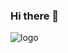 ### Hi there 👋

![logo](https://github.com/afnanabdulvasay-234/afnanabdulvasay-234/blob/main/Git-banner.png)

<!--
**afnanabdulvasay-234/afnanabdulvasay-234** is a ✨ _special_ ✨ repository because its `README.md` (this file) appears on your GitHub profile.

Here are some ideas to get you started:

- 🔭 I’m currently working on ...
- 🌱 I’m currently learning ...
- 👯 I’m looking to collaborate on ...
- 🤔 I’m looking for help with ...
- 💬 Ask me about ...
- 📫 How to reach me: ...
- 😄 Pronouns: ...
- ⚡ Fun fact: ...
-->
